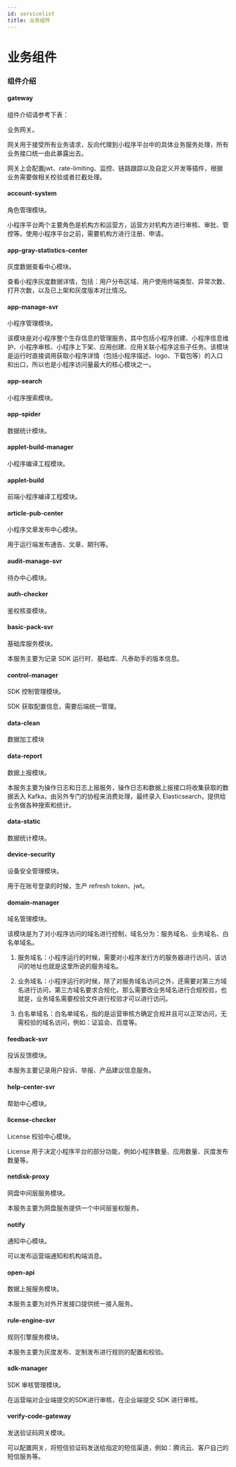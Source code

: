 ```yaml
---
id: servicelist
title: 业务组件
---
```


# 业务组件

### 组件介绍

#### gateway
组件介绍请参考下表：

业务网关。

网关用于接受所有业务请求，反向代理到小程序平台中的具体业务服务处理，所有业务接口统一由此暴露出去。

网关上会配置jwt、rate-limiting、监控、链路跟踪以及自定义开发等插件，根据业务需要做相关校验或者拦截处理。



#### account-system

角色管理模块。

小程序平台两个主要角色是机构方和运营方，运营方对机构方进行审核、审批、管控等。使用小程序平台之前，需要机构方进行注册、申请。



#### app-gray-statistics-center

灰度数据查看中心模块。

查看小程序灰度数据详情，包括：用户分布区域、用户使用终端类型、异常次数、打开次数，以及已上架和灰度版本对比情况。



#### app-manage-svr

小程序管理模块。

该模块是对小程序整个生存信息的管理服务，其中包括小程序创建、小程序信息维护、小程序审核、小程序上下架、应用创建、应用关联小程序这些子任务。该模块是运行时直接调用获取小程序详情（包括小程序描述、logo、下载包等）的入口和出口，所以也是小程序访问量最大的核心模块之一。



#### app-search

小程序搜索模块。



#### app-spider

数据统计模块。



#### applet-build-manager

小程序编译工程模块。



#### applet-build

前端小程序编译工程模块。



#### article-pub-center

小程序文章发布中心模块。

用于运行端发布通告、文章、期刊等。



#### audit-manage-svr

待办中心模块。



#### auth-checker

鉴权核查模块。



#### basic-pack-svr

基础库服务模块。

本服务主要为记录 SDK 运行时、基础库、凡泰助手的版本信息。



#### control-manager

SDK 控制管理模块。

SDK 获取配置信息，需要后端统一管理。



#### data-clean

数据加工模块



#### data-report

数据上报模块。

本服务主要为操作日志和日志上报服务，操作日志和数据上报接口将收集获取的数据丢入 Kafka，由另外专门的协程来消费处理，最终录入 Elasticsearch，提供给业务做各种搜索和统计。



#### data-static

数据统计模块。



#### device-security

设备安全管理模块。

用于在账号登录的时候，生产 refresh token、jwt。



#### domain-manager

域名管理模块。

该模块是为了对小程序访问的域名进行控制，域名分为：服务域名、业务域名、白名单域名。

1. 服务域名：小程序运行的时候，需要对小程序发行方的服务器进行访问，该访问的地址也就是这里所说的服务域名。

2. 业务域名：小程序运行的时候，除了对服务域名访问之外，还需要对第三方域名进行访问，第三方域名要求合规化，那么需要改业务域名进行合规校验，也就是，业务域名需要校验文件进行校验才可以进行访问。

3. 白名单域名：白名单域名，指的是运营审核方确定合规并且可以正常访问，无需校验的域名访问，例如：证监会、百度等。



#### feedback-svr

投诉反馈模块。

本服务主要记录用户投诉、举报、产品建议信息服务。



#### help-center-svr

帮助中心模块。



#### license-checker

License 校验中心模块。

License 用于决定小程序平台的部分功能，例如小程序数量、应用数量、灰度发布数量等。



#### netdisk-proxy

网盘中间层服务模块。

本服务主要为网盘服务提供一个中间层鉴权服务。



#### notify

通知中心模块。

可以发布运营端通知和机构端消息。



#### open-api

数据上报服务模块。

本服务主要为对外开发接口提供统一接入服务。



#### rule-engine-svr

规则引擎服务模块。

本服务主要为灰度发布、定制发布进行规则的配置和校验。



#### sdk-manager

SDK 审核管理模块。

在运营端对企业端提交的SDK进行审核，在企业端提交 SDK 进行审核。



#### verify-code-gateway

发送验证码网关模块。

可以配置网关，将短信验证码发送给指定的短信渠道，例如：腾讯云、客户自己的短信服务等。
